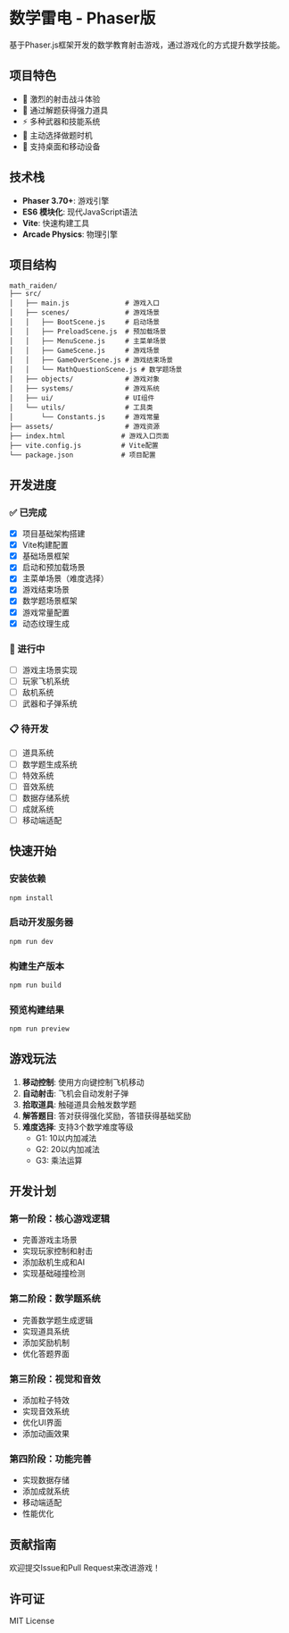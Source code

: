# 数学雷电 - Phaser版

基于Phaser.js框架开发的数学教育射击游戏，通过游戏化的方式提升数学技能。

## 项目特色

- 🚀 激烈的射击战斗体验
- 🧮 通过解题获得强力道具
- ⚡ 多种武器和技能系统
- 🎯 主动选择做题时机
- 📱 支持桌面和移动设备

## 技术栈

- **Phaser 3.70+**: 游戏引擎
- **ES6 模块化**: 现代JavaScript语法
- **Vite**: 快速构建工具
- **Arcade Physics**: 物理引擎

## 项目结构

```
math_raiden/
├── src/
│   ├── main.js              # 游戏入口
│   ├── scenes/              # 游戏场景
│   │   ├── BootScene.js     # 启动场景
│   │   ├── PreloadScene.js  # 预加载场景
│   │   ├── MenuScene.js     # 主菜单场景
│   │   ├── GameScene.js     # 游戏场景
│   │   ├── GameOverScene.js # 游戏结束场景
│   │   └── MathQuestionScene.js # 数学题场景
│   ├── objects/             # 游戏对象
│   ├── systems/             # 游戏系统
│   ├── ui/                  # UI组件
│   └── utils/               # 工具类
│       └── Constants.js     # 游戏常量
├── assets/                  # 游戏资源
├── index.html              # 游戏入口页面
├── vite.config.js          # Vite配置
└── package.json            # 项目配置
```

## 开发进度

### ✅ 已完成
- [x] 项目基础架构搭建
- [x] Vite构建配置
- [x] 基础场景框架
- [x] 启动和预加载场景
- [x] 主菜单场景（难度选择）
- [x] 游戏结束场景
- [x] 数学题场景框架
- [x] 游戏常量配置
- [x] 动态纹理生成

### 🚧 进行中
- [ ] 游戏主场景实现
- [ ] 玩家飞机系统
- [ ] 敌机系统
- [ ] 武器和子弹系统

### 📋 待开发
- [ ] 道具系统
- [ ] 数学题生成系统
- [ ] 特效系统
- [ ] 音效系统
- [ ] 数据存储系统
- [ ] 成就系统
- [ ] 移动端适配

## 快速开始

### 安装依赖
```bash
npm install
```

### 启动开发服务器
```bash
npm run dev
```

### 构建生产版本
```bash
npm run build
```

### 预览构建结果
```bash
npm run preview
```

## 游戏玩法

1. **移动控制**: 使用方向键控制飞机移动
2. **自动射击**: 飞机会自动发射子弹
3. **拾取道具**: 触碰道具会触发数学题
4. **解答题目**: 答对获得强化奖励，答错获得基础奖励
5. **难度选择**: 支持3个数学难度等级
   - G1: 10以内加减法
   - G2: 20以内加减法  
   - G3: 乘法运算

## 开发计划

### 第一阶段：核心游戏逻辑
- 完善游戏主场景
- 实现玩家控制和射击
- 添加敌机生成和AI
- 实现基础碰撞检测

### 第二阶段：数学题系统
- 完善数学题生成逻辑
- 实现道具系统
- 添加奖励机制
- 优化答题界面

### 第三阶段：视觉和音效
- 添加粒子特效
- 实现音效系统
- 优化UI界面
- 添加动画效果

### 第四阶段：功能完善
- 实现数据存储
- 添加成就系统
- 移动端适配
- 性能优化

## 贡献指南

欢迎提交Issue和Pull Request来改进游戏！

## 许可证

MIT License 